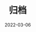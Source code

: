 ---
title: 归档
date: 2022-03-06
layout: "archives"
slug: "archives"
menu:
    main:
        weight: 2
        params: 
            icon: archives
---